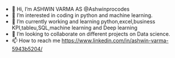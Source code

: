 - 👋 Hi, I’m ASHWIN VARMA AS @Ashwinprocodes
- 👀 I’m interested in coding in python and machine learning.
- 🌱 I’m currently working and learning  python,excel,business KPI,tableu,SQL,machine learning and Deep learning
- 💞️ I’m looking to collaborate on different projects on Data science.
- 📫 How to reach me https://www.linkedin.com/in/ashwin-varma-5943b5204/

<!---
Ashwinprocodes/Ashwinprocodes is a ✨ special ✨ repository because its `README.md` (this file) appears on your GitHub profile.
You can click the Preview link to take a look at your changes.
--->
